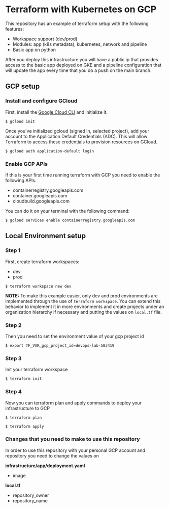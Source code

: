 # Terraform with Kubernetes on GCP

This repository has an example of terraform setup with the following features:

* Workspace support (dev/prod)
* Modules: app (k8s metadata), kubernetes, network and pipeline 
* Basic app on python

After you deploy this infrastructure you will have a public ip that provides access to the basic app deployed on GKE and a pipeline configuration that will update the app every time that you do a push on the main branch.

## GCP setup

### Install and configure GCloud

First, install the [Google Cloud CLI](https://cloud.google.com/sdk/docs/quickstarts)  and initialize it.

```shell
$ gcloud init
```

Once you've initialized gcloud (signed in, selected project), add your account  to the Application Default Credentials (ADC). This will allow Terraform to access these credentials to provision resources on GCloud.

```shell
$ gcloud auth application-default login
```

### Enable GCP APIs

If this is your first time running terraform with GCP you need to enable the following APIs.

* containerregistry.googleapis.com
* container.googleapis.com
* cloudbuild.googleapis.com

You can do it on your terminal with the following command:

```shell
$ gcloud services enable containerregistry.googleapis.com
```


## Local Environment setup

### Step 1

First, create terraform workspaces:

* dev
* prod

```shell
$ terraform workspace new dev
```

**NOTE:** To make this example easier, only dev and prod environments are implemented through the use of `terraform workspace`. You can extend this behavior to implement it in more environments and create projects under an organization hierarchy if necessary and putting the values on `local.tf` file.

### Step 2

Then you need to set the environment value of your gcp project id

```shell
$ export TF_VAR_gcp_project_id=devops-lab-583419
```

### Step 3

Init your terraform workspace

```shell
$ terraform init
```

### Step 4

Now you can terraform plan and apply commands to deploy your infrastructure to GCP

```shell
$ terraform plan
```

```shell
$ terraform apply
```


### Changes that you need to make to use this repository

In order to use this repository with your personal GCP account and repository you need to change the values on

**infrastructure/app/deployment.yaml**

* image

**local.tf**

* repository_owner
* repository_name

